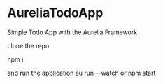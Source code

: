 # AureliaTodoApp
Simple Todo App with the Aurelia Framework

clone the repo

  npm i
  
and run the application
  au run --watch
or
  npm start
